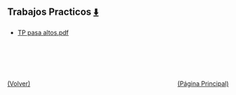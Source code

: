 
<html>
<body>
<h2>Trabajos Practicos <a href="https://downgit.github.io/#/home?url=https://github.com/Apuntes-FIUBA/Apuntes-Electronica/tree/main/86 - Electrónica/8604 - Analisis de Circuitos/Trabajos Practicos" style="font-size:20px">  ⬇️ </a></h2>
<ul>
    <li><a href="TP pasa altos.pdf">TP pasa altos.pdf</a></li>
</ul>
</body>
</html>








<br><br><br><br><br><a href="../" style="float: left">(Volver)</a> <a href="https://apuntes-fiuba.github.io/Apuntes-Electronica" style="float: right">(Página Principal)</a>

